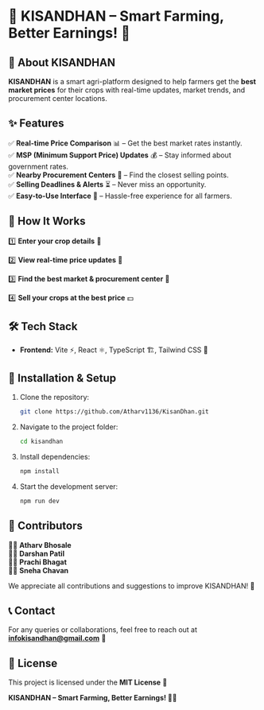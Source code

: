 # 🌾 KISANDHAN – Smart Farming, Better Earnings! 🚜

## 📌 About KISANDHAN
**KISANDHAN** is a smart agri-platform designed to help farmers get the **best market prices** for their crops with real-time updates, market trends, and procurement center locations.

## ✨ Features
✅ **Real-time Price Comparison** 📊 – Get the best market rates instantly.  
✅ **MSP (Minimum Support Price) Updates** 💰 – Stay informed about government rates.  
✅ **Nearby Procurement Centers** 📍 – Find the closest selling points.  
✅ **Selling Deadlines & Alerts** ⏳ – Never miss an opportunity.  
✅ **Easy-to-Use Interface** 📱 – Hassle-free experience for all farmers.  

## 🚀 How It Works
1️⃣ **Enter your crop details** 🌱

2️⃣ **View real-time price updates** 📢

3️⃣ **Find the best market & procurement center** 🏪

4️⃣ **Sell your crops at the best price** 💵

## 🛠️ Tech Stack
- **Frontend:** Vite ⚡, React ⚛️, TypeScript 🏗️, Tailwind CSS 🎨

## 📂 Installation & Setup
1. Clone the repository:
   ```bash
   git clone https://github.com/Atharv1136/KisanDhan.git
   ```
2. Navigate to the project folder:
   ```bash
   cd kisandhan
   ```
3. Install dependencies:
   ```bash
   npm install
   ```
4. Start the development server:
   ```bash
   npm run dev
   ```

## 🤝 Contributors
👨‍💻 **Atharv Bhosale**  
👨‍💻 **Darshan Patil**  
👩‍💻 **Prachi Bhagat**  
👩‍💻 **Sneha Chavan**  

We appreciate all contributions and suggestions to improve KISANDHAN! 🚀

## 📞 Contact
For any queries or collaborations, feel free to reach out at **infokisandhan@gmail.com** 📧

## 📜 License
This project is licensed under the **MIT License** 📝

**KISANDHAN – Smart Farming, Better Earnings! 🌾✨**

